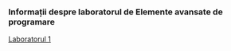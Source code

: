 <h3>Informații despre laboratorul de Elemente avansate de programare</h3>

[Laboratorul 1](https://drive.google.com/open?id=1apQ2RT3WcmVsAjJSTEKA53JBlI250JQs)
